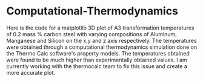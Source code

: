 # Computational-Thermodynamics
Here is the code for a matplotlib 3D plot of A3 transformation temperatures of 0.2 mass % carbon steel with varying compositions of Aluminum, Manganese and Silicon on the x,y and z axis respectively. The temperatures were obtained through a computational thermodynamics simulation done on the Thermo Calc software's property models. The temperatures obtained were found to be much higher than experimentally obtained values. I am currently working with the thermocalc team to fix this issue and create a more accurate plot.
